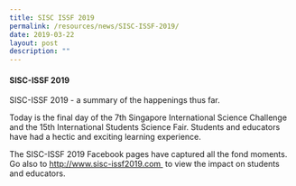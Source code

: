 ```yaml
---
title: SISC ISSF 2019
permalink: /resources/news/SISC-ISSF-2019/
date: 2019-03-22
layout: post
description: ""
---
```

#### SISC-ISSF 2019

SISC-ISSF 2019 - a summary of the happenings thus far.

Today is the final day of the 7th Singapore International Science Challenge and the 15th International Students Science Fair. Students and educators have had a hectic and exciting learning experience.

The SISC-ISSF 2019 Facebook pages have captured all the fond moments.  Go also to http://www.sisc-issf2019.com  to view the impact on students and educators.